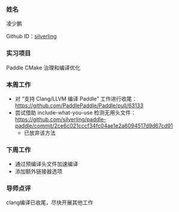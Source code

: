 ### 姓名

凌少鹏

Github ID：[silverling](https://github.com/silverling)

### 实习项目

Paddle CMake 治理和编译优化

### 本周工作

- 对 “支持 Clang/LLVM 编译 Paddle” 工作进行收尾：https://github.com/PaddlePaddle/Paddle/pull/63133
- 尝试借助 include-what-you-use 检测无用头文件：https://github.com/silverling/paddle-paddle/commit/2ce6c021cccf34fc04ae1e2a6094517d9d67cd91
  - 已放弃该方法

### 下周工作

- 通过预编译头文件加速编译
- 添加额外链接器选项

### 导师点评
clang编译已收尾，尽快开展其他工作
